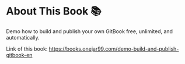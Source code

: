 # About This Book 📚

Demo how to build and publish your own GitBook free, unlimited, and automatically.

Link of this book: https://books.onejar99.com/demo-build-and-publish-gitbook-en
